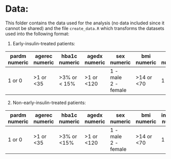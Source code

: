 # Data:

This folder contains the data used for the analysis (no data included since it cannot be shared) and the file `create_data.R` which transforms the datasets used into the following format:


1. Early-insulin-treated patients:

| pardm<br>numeric | agerec<br>numeric | hba1c<br>numeric | agedx<br>numeric | sex<br>numeric | bmi<br>numeric | C<br>numeric | A<br>numeric |
|---------|---------|---------|---------|---------|---------|---------|---------|
| 1 or 0 | \>1 or \<35 | \>3% or \< 15% | \>1 or \<120 | 1 - male<br>2 - female | \>14 or \<70 | 1 or 0 | 1 or 0 |


2. Non-early-insulin-treated patients:

| pardm<br>numeric | agerec<br>numeric | hba1c<br>numeric | agedx<br>numeric | sex<br>numeric | bmi<br>numeric | insoroha<br>numeric |
|-----------|-----------|-----------|-----------|-----------|-----------|-----------|
| 1 or 0 | \>1 or \<35 | \>3% or \<15% | \>1 or \<120 | 1 - male<br>2 - female | \>14 or \<70   | 1 or 0 |
 